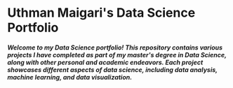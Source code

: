 # Uthman Maigari's Data Science Portfolio

##### Welcome to my Data Science portfolio! This repository contains various projects I have completed as part of my master's degree in Data Science, along with other personal and academic endeavors. Each project showcases different aspects of data science, including data analysis, machine learning, and data visualization.
